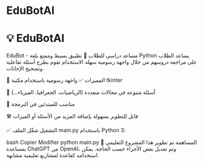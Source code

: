 # EduBotAI
# 💡 EduBotAI
EduBot - مساعد دراسي للطلاب 🧠
تطبيق بسيط وممتع بلغة Python يساعد الطلاب على مراجعة دروسهم من خلال واجهة رسومية سهلة الاستخدام تقوم بطرح أسئلة تفاعلية وتصحيح الإجابات.

📌 المميزات
✅ واجهة رسومية باستخدام مكتبة tkinter

🧠 أسئلة متنوعة في مجالات متعددة (الرياضيات، الجغرافيا، الفيزياء...)

👶 مناسب للمبتدئين في البرمجة

🛠️ قابل للتطوير بسهولة بإضافة المزيد من الأسئلة أو الميزات

✅ التشغيل
شغّل الملف main.py باستخدام Python 3:

bash
Copier
Modifier
python main.py
🧪 المساهمة
تم تطوير هذا المشروع التعليمي بمساعدة ChatGPT من OpenAI، وتم تعديل بعض الأجزاء حسب الحاجة. يمكن استخدامه كقاعدة لمشاريع تعليمية مشابهة.









